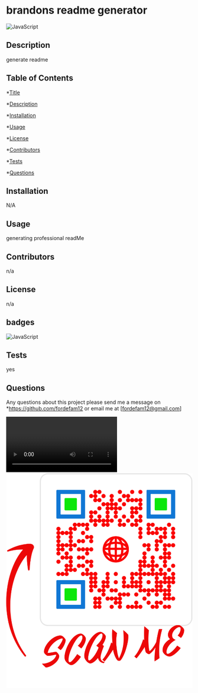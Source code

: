 # brandons readme generator
![JavaScript](https://img.shields.io/badge/JavaScript-100%25-red)
## Description

 generate readme 

## Table of Contents
*[Title](#title)

*[Description](#description)
    
*[Installation](#installation)
    
*[Usage](#usage)
    
*[License](#license)
    
*[Contributors](#contributor)
    
*[Tests](#test)
    
*[Questions](#questions)
    

## Installation

N/A

## Usage

generating professional readMe

## Contributors
n/a

## License
n/a

## badges
![JavaScript](https://img.shields.io/badge/JavaScript-100%25-red)


## Tests
yes

## Questions
Any questions about this project please send me a message on *https://github.com/fordefam12 or email me at [fordefam12@gmail.com]
  
  <video src="./output/Google.mp4" controls title="walkthrough video"></video>
![QR code](./output/frame.png)